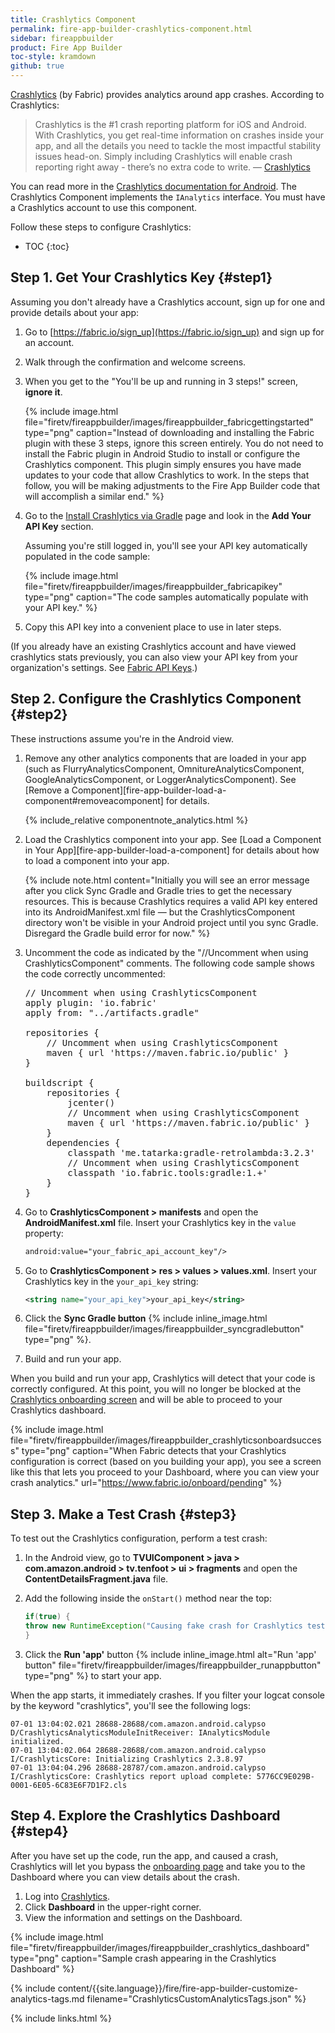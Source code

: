 ```yaml
---
title: Crashlytics Component
permalink: fire-app-builder-crashlytics-component.html
sidebar: fireappbuilder
product: Fire App Builder
toc-style: kramdown
github: true
---
```


[Crashlytics](http://try.crashlytics.com/) (by Fabric) provides analytics around app crashes. According to Crashlytics:

>Crashlytics is the #1 crash reporting platform for iOS and Android. With Crashlytics, you get real-time information on crashes inside your app, and all the details you need to tackle the most impactful stability issues head-on. Simply including Crashlytics will enable crash reporting right away - there’s no extra code to write. &mdash; [Crashlytics](https://docs.fabric.io/android/crashlytics/overview.html)

 You can read more in the [Crashlytics documentation for Android](https://docs.fabric.io/android/crashlytics/overview.html). The Crashlytics Component implements the `IAnalytics` interface. You must have a Crashlytics account to use this component.

Follow these steps to configure Crashlytics:

* TOC
{:toc}

## Step 1. Get Your Crashlytics Key {#step1}

Assuming you don't already have a Crashlytics account, sign up for one and provide details about your app:

1.  Go to [https://fabric.io/sign_up](https://fabric.io/sign_up) and sign up for an account.
2.  Walk through the confirmation and welcome screens.
3.  When you get to the "You'll be up and running in 3 steps!" screen, **ignore it**.

    {% include image.html file="firetv/fireappbuilder/images/fireappbuilder_fabricgettingstarted" type="png" caption="Instead of downloading and installing the Fabric plugin with these 3 steps, ignore this screen entirely. You do not need to install the Fabric plugin in Android Studio to install or configure the Crashlytics component. This plugin simply ensures you have made updates to your code that allow Crashlytics to work. In the steps that follow, you will be making adjustments to the Fire App Builder code that will accomplish a similar end." %}

4.  Go to the [Install Crashlytics via Gradle](https://fabric.io/kits/android/crashlytics/install) page and look in the **Add Your API Key** section.

    Assuming you're still logged in, you'll see your API key automatically populated in the code sample:

    {% include image.html file="firetv/fireappbuilder/images/fireappbuilder_fabricapikey" type="png" caption="The code samples automatically populate with your API key." %}

5.  Copy this API key into a convenient place to use in later steps.

(If you already have an existing Crashlytics account and have viewed crashlytics stats previously, you can also view your API key from your organization's settings. See [Fabric API Keys](https://docs.fabric.io/android/fabric/settings/api-keys.html).)

## Step 2. Configure the Crashlytics Component {#step2}

These instructions assume you're in the Android view.

1.  Remove any other analytics components that are loaded in your app (such as FlurryAnalyticsComponent, OmnitureAnalyticsComponent, GoogleAnalyticsComponent, or LoggerAnalyticsComponent). See [Remove a Component][fire-app-builder-load-a-component#removeacomponent] for details.  

    {% include_relative componentnote_analytics.html %}

2.  Load the Crashlytics component into your app. See [Load a Component in Your App][fire-app-builder-load-a-component] for details about how to load a component into your app.

    {% include note.html content="Initially you will see an error message after you click Sync Gradle and Gradle tries to get the necessary resources. This is because Crashlytics requires a valid API key entered into its AndroidManifest.xml file &mdash; but the CrashlyticsComponent directory won't be visible in your Android project until you sync Gradle. Disregard the Gradle build error for now." %}

3.  Uncomment the code as indicated by the "//Uncomment when using CrashlyticsComponent" comments. The following code sample shows the code correctly uncommented:

    <pre>
    <span class="red">// Uncomment when using CrashlyticsComponent</span>
    apply plugin: 'io.fabric'
    apply from: "../artifacts.gradle"

    repositories {
        <span class="red">// Uncomment when using CrashlyticsComponent</span>
        maven { url 'https://maven.fabric.io/public' }
    }

    buildscript {
        repositories {
            jcenter()
            <span class="red">// Uncomment when using CrashlyticsComponent</span>
            maven { url 'https://maven.fabric.io/public' }
        }
        dependencies {
            classpath 'me.tatarka:gradle-retrolambda:3.2.3'
            <span class="red">// Uncomment when using CrashlyticsComponent</span>
            classpath 'io.fabric.tools:gradle:1.+'
        }
    }
    </pre>

5.  Go to **CrashlyticsComponent > manifests** and open the **AndroidManifest.xml** file. Insert your Crashlytics key in the `value` property:

    ```xml
    android:value="your_fabric_api_account_key"/>
    ```

6.  Go to **CrashlyticsComponent > res > values > values.xml**. Insert your Crashlytics key in the `your_api_key` string:

    ```xml
    <string name="your_api_key">your_api_key</string>
    ```

7.  Click the **Sync Gradle button** {% include inline_image.html file="firetv/fireappbuilder/images/fireappbuilder_syncgradlebutton" type="png" %}.
8.  Build and run your app.

When you build and run your app, Crashlytics will detect that your code is correctly configured. At this point, you will no longer be blocked at the [Crashlytics onboarding screen](https://www.fabric.io/onboard/pending) and will be able to proceed to your Crashlytics dashboard.

{% include image.html file="firetv/fireappbuilder/images/fireappbuilder_crashlyticsonboardsuccess" type="png" caption="When Fabric detects that your Crashlytics configuration is correct (based on you building your app), you see a screen like this that lets you proceed to your Dashboard, where you can view your crash analytics." url="https://www.fabric.io/onboard/pending" %}

## Step 3. Make a Test Crash {#step3}

To test out the Crashlytics configuration, perform a test crash:

1.  In the Android view, go to **TVUIComponent > java > com.amazon.android > tv.tenfoot > ui > fragments** and open the **ContentDetailsFragment.java** file.
2.  Add the following inside the `onStart()` method near the top:

    ```java
    if(true) {
    throw new RuntimeException("Causing fake crash for Crashlytics test");
    }
    ```

3.  Click the **Run 'app'** button  {% include inline_image.html alt="Run 'app' button" file="firetv/fireappbuilder/images/fireappbuilder_runappbutton" type="png" %} to start your app.

When the app starts, it immediately crashes. If you filter your logcat console by the keyword "crashlytics", you'll see the following logs:

```
07-01 13:04:02.021 28688-28688/com.amazon.android.calypso D/CrashlyticsAnalyticsModuleInitReceiver: IAnalyticsModule initialized.
07-01 13:04:02.064 28688-28688/com.amazon.android.calypso I/CrashlyticsCore: Initializing Crashlytics 2.3.8.97
07-01 13:04:04.296 28688-28787/com.amazon.android.calypso I/CrashlyticsCore: Crashlytics report upload complete: 5776CC9E029B-0001-6E05-6C83E6F7D1F2.cls
```

## Step 4. Explore the Crashlytics Dashboard {#step4}

After you have set up the code, run the app, and caused a crash, Crashlytics will let you bypass the [onboarding page](https://www.fabric.io/onboard/pending) and take you to the Dashboard where you can view details about the crash.

1.  Log into [Crashlytics](https://fabric.io/kits/android/crashlytics).
2.  Click **Dashboard** in the upper-right corner.
3.  View the information and settings on the Dashboard.

{% include image.html file="firetv/fireappbuilder/images/fireappbuilder_crashlytics_dashboard" type="png" caption="Sample crash appearing in the Crashlytics Dashboard" %}

{% include content/{{site.language}}/fire/fire-app-builder-customize-analytics-tags.md filename="CrashlyticsCustomAnalyticsTags.json" %}


{% include links.html %}
